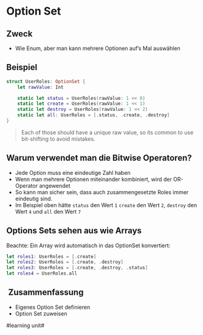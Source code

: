 # Option Set

## Zweck
- Wie Enum, aber man kann mehrere Optionen auf’s Mal auswählen

## Beispiel

```swift
struct UserRoles: OptionSet {
    let rawValue: Int

    static let status = UserRoles(rawValue: 1 << 0)
    static let create = UserRoles(rawValue: 1 << 1)
    static let destroy = UserRoles(rawValue: 1 << 2)
    static let all: UserRoles = [.status, .create, .destroy]
}
```

> Each of those should have a unique raw value, so its common to use bit-shifting to avoid mistakes.

## Warum verwendet man die Bitwise Operatoren?
- Jede Option muss eine eindeutige Zahl haben
- Wenn man mehrere Optionen miteinander kombiniert, wird der OR-Operator angewendet
- So kann man sicher sein, dass auch zusammengesetzte Roles immer eindeutig sind.
- Im Beispiel oben hätte `status` den Wert `1` `create` den Wert `2`, `destroy` den Wert `4` und `all` den Wert `7`

## Options Sets sehen aus wie Arrays

Beachte: Ein Array wird automatisch in das OptionSet konvertiert:

```swift
let roles1: UserRoles = [.create]
let roles2: UserRoles = [.create, .destroy]
let roles3: UserRoles = [.create, .destroy, .status]
let roles4 = UserRoles.all
```


##  Zusammenfassung
- Eigenes Option Set definieren
- Option Set zuweisen

#learning unit#